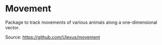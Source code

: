 # Movement

Package to track movements of various animals along a one-dimensional vector.

Source:  https://github.com/Ulexus/movement
